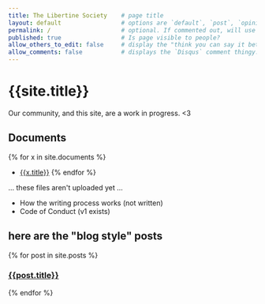 ```yaml
---
title: The Libertine Society    # page title
layout: default                 # options are `default`, `post`, `opinion`
permalink: /                    # optional. If commented out, will use the file path as the url.
published: true                 # Is page visible to people?
allow_others_to_edit: false     # display the "think you can say it better?" link at the bottom of the file.
allow_comments: false           # displays the `Disqus` comment thingy.
---
```



<h1 class="headline">{{site.title}}</h1>

Our community, and this site, are a work in progress. <3


## Documents

{% for x in site.documents %}
* <a href="{{x.url | prepend: site.baseurl}}">{{x.title}}</a>
{% endfor %}


... these files aren't uploaded yet ...

* How the writing process works (not written)
* Code of Conduct (v1 exists)



## here are the "blog style" posts

{% for post in site.posts %}
  <h3>
    <a href="{{post.url | prepend: site.baseurl}}">{{post.title}}</a>
  </h3>
{% endfor %}

<!--
# here are our cupcakes:

{% for x in site.cupcakes %}
  <a href="{{x.url | prepend: site.baseurl}}">{{x.title}}</a>
{% endfor %}


# here are our cookies:

{% for x in site.cookies %}
  <a href="{{x.url | prepend: site.baseurl}}">{{x.title}}</a>
{% endfor %}
-->
